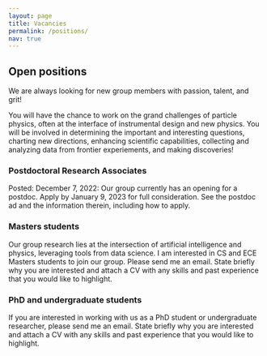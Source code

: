 ```yaml
---
layout: page
title: Vacancies
permalink: /positions/
nav: true
---
```


## Open positions
We are always looking for new group members with passion, talent, and grit!

You will have the chance to work on the grand challenges of particle physics, often at the interface of instrumental design and new physics. You will be involved in determining the important and interesting questions, charting new directions, enhancing scientific capabilities, collecting and analyzing data from frontier experiements, and making discoveries!

### Postdoctoral Research Associates
Posted: December 7, 2022: Our group currently has an opening for a postdoc. Apply by January 9, 2023 for full consideration. See the postdoc ad and the information therein, including how to apply.

### Masters students
Our group research lies at the intersection of artificial intelligence and physics, leveraging tools from data science. I am interested in CS and ECE Masters students to join our group. Please send me an email. State briefly why you are interested and attach a CV with any skills and past experience that you would like to highlight.

### PhD and undergraduate students
If you are interested in working with us as a PhD student or undergraduate researcher, please send me an email. State briefly why you are interested and attach a CV with any skills and past experience that you would like to highlight.
